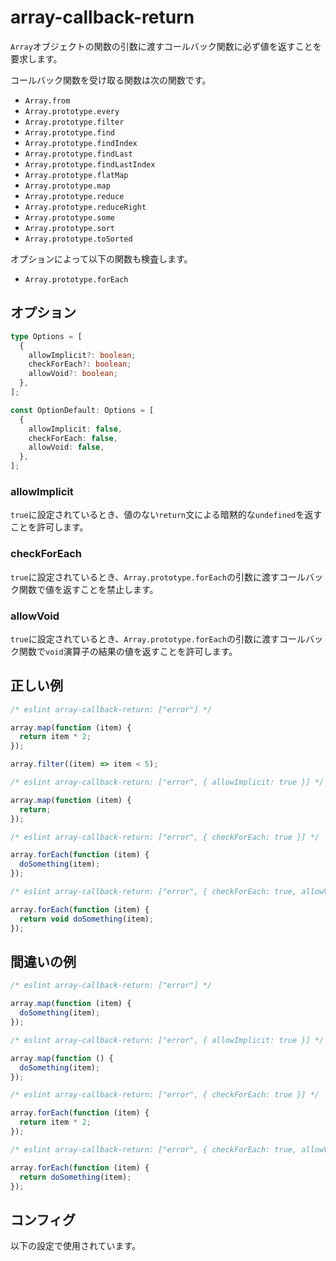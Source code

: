 # array-callback-return

`Array`オブジェクトの関数の引数に渡すコールバック関数に必ず値を返すことを要求します。

コールバック関数を受け取る関数は次の関数です。

- `Array.from`
- `Array.prototype.every`
- `Array.prototype.filter`
- `Array.prototype.find`
- `Array.prototype.findIndex`
- `Array.prototype.findLast`
- `Array.prototype.findLastIndex`
- `Array.prototype.flatMap`
- `Array.prototype.map`
- `Array.prototype.reduce`
- `Array.prototype.reduceRight`
- `Array.prototype.some`
- `Array.prototype.sort`
- `Array.prototype.toSorted`

オプションによって以下の関数も検査します。

- `Array.prototype.forEach`

## オプション

```ts
type Options = [
  {
    allowImplicit?: boolean;
    checkForEach?: boolean;
    allowVoid?: boolean;
  },
];

const OptionDefault: Options = [
  {
    allowImplicit: false,
    checkForEach: false,
    allowVoid: false,
  },
];
```

### allowImplicit

`true`に設定されているとき、値のない`return`文による暗黙的な`undefined`を返すことを許可します。

### checkForEach

`true`に設定されているとき、`Array.prototype.forEach`の引数に渡すコールバック関数で値を返すことを禁止します。

### allowVoid

`true`に設定されているとき、`Array.prototype.forEach`の引数に渡すコールバック関数で`void`演算子の結果の値を返すことを許可します。

## 正しい例

```js
/* eslint array-callback-return: ["error"] */

array.map(function (item) {
  return item * 2;
});

array.filter((item) => item < 5);
```

```js
/* eslint array-callback-return: ["error", { allowImplicit: true }] */

array.map(function (item) {
  return;
});
```

```js
/* eslint array-callback-return: ["error", { checkForEach: true }] */

array.forEach(function (item) {
  doSomething(item);
});
```

```js
/* eslint array-callback-return: ["error", { checkForEach: true, allowVoid: true }] */

array.forEach(function (item) {
  return void doSomething(item);
});
```

## 間違いの例

```js
/* eslint array-callback-return: ["error"] */

array.map(function (item) {
  doSomething(item);
});
```

```js
/* eslint array-callback-return: ["error", { allowImplicit: true }] */

array.map(function () {
  doSomething(item);
});
```

```js
/* eslint array-callback-return: ["error", { checkForEach: true }] */

array.forEach(function (item) {
  return item * 2;
});
```

```js
/* eslint array-callback-return: ["error", { checkForEach: true, allowVoid: true }] */

array.forEach(function (item) {
  return doSomething(item);
});
```

## コンフィグ

以下の設定で使用されています。
